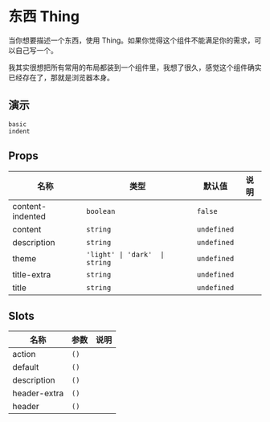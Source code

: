 # 东西 Thing
当你想要描述一个东西，使用 Thing。如果你觉得这个组件不能满足你的需求，可以自己写一个。

我其实很想把所有常用的布局都装到一个组件里，我想了很久，感觉这个组件确实已经存在了，那就是浏览器本身。
## 演示
```demo
basic
indent
```
## Props
|名称|类型|默认值|说明|
|-|-|-|-|
|content-indented|`boolean`|`false`||
|content|`string`|`undefined`||
|description|`string`|`undefined`||
|theme|`'light' \| 'dark'  \| string`|`undefined`||
|title-extra|`string`|`undefined`||
|title|`string`|`undefined`||

## Slots
|名称|参数|说明|
|-|-|-|
|action|`()`||
|default|`()`||
|description|`()`||
|header-extra|`()`||
|header|`()`||
